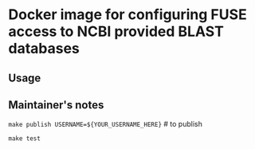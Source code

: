 # Docker image for configuring FUSE access to NCBI provided BLAST databases

## Usage

## Maintainer's notes

`make publish USERNAME=${YOUR_USERNAME_HERE}` # to publish

`make test`
